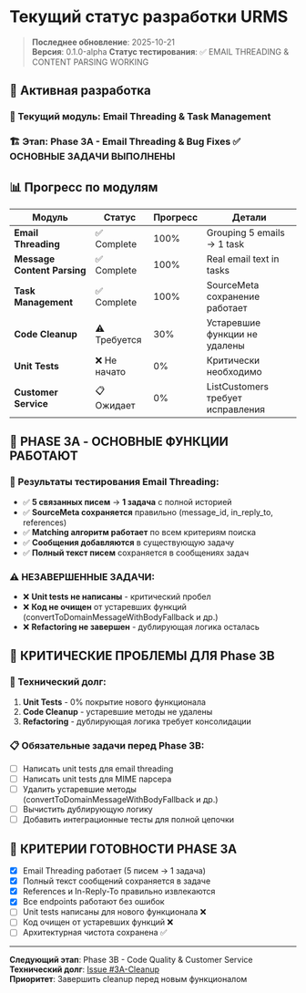# Текущий статус разработки URMS

> **Последнее обновление**: 2025-10-21  
> **Версия**: 0.1.0-alpha
> **Статус тестирования**: ✅ EMAIL THREADING & CONTENT PARSING WORKING

## 🎯 Активная разработка

### 📍 Текущий модуль: **Email Threading & Task Management**
### 🏗️ Этап: **Phase 3A - Email Threading & Bug Fixes** ✅ ОСНОВНЫЕ ЗАДАЧИ ВЫПОЛНЕНЫ

## 📊 Прогресс по модулям

| Модуль | Статус | Прогресс | Детали |
|--------|--------|----------|---------|
| **Email Threading** | ✅ Complete | 100% | Grouping 5 emails → 1 task |
| **Message Content Parsing** | ✅ Complete | 100% | Real email text in tasks |
| **Task Management** | ✅ Complete | 100% | SourceMeta сохранение работает |
| **Code Cleanup** | ⚠️ Требуется | 30% | Устаревшие функции не удалены |
| **Unit Tests** | ❌ Не начато | 0% | Критически необходимо |
| **Customer Service** | 📋 Ожидает | 0% | ListCustomers требует исправления |

## 🎯 PHASE 3A - ОСНОВНЫЕ ФУНКЦИИ РАБОТАЮТ

### 🧪 Результаты тестирования Email Threading:
- ✅ **5 связанных писем** → **1 задача** с полной историей
- ✅ **SourceMeta сохраняется** правильно (message_id, in_reply_to, references)
- ✅ **Matching алгоритм работает** по всем критериям поиска
- ✅ **Сообщения добавляются** в существующую задачу
- ✅ **Полный текст писем** сохраняется в сообщениях задач

### ⚠️ НЕЗАВЕРШЕННЫЕ ЗАДАЧИ:
- ❌ **Unit tests не написаны** - критический пробел
- ❌ **Код не очищен** от устаревших функций (convertToDomainMessageWithBodyFallback и др.)
- ❌ **Refactoring не завершен** - дублирующая логика осталась

## 🚨 КРИТИЧЕСКИЕ ПРОБЛЕМЫ ДЛЯ Phase 3B

### 🔧 Технический долг:
1. **Unit Tests** - 0% покрытие нового функционала
2. **Code Cleanup** - устаревшие методы не удалены
3. **Refactoring** - дублирующая логика требует консолидации

### 📋 Обязательные задачи перед Phase 3B:
- [ ] Написать unit tests для email threading
- [ ] Написать unit tests для MIME парсера
- [ ] Удалить устаревшие методы (convertToDomainMessageWithBodyFallback и др.)
- [ ] Вычистить дублирующую логику
- [ ] Добавить интеграционные тесты для полной цепочки

## 🎯 КРИТЕРИИ ГОТОВНОСТИ PHASE 3A

- [x] Email Threading работает (5 писем → 1 задача)
- [x] Полный текст сообщений сохраняется в задаче
- [x] References и In-Reply-To правильно извлекаются
- [x] Все endpoints работают без ошибок
- [ ] Unit tests написаны для нового функционала ❌
- [ ] Код очищен от устаревших функций ❌
- [ ] Архитектурная чистота сохранена ✅

---
**Следующий этап**: Phase 3B - Code Quality & Customer Service  
**Технический долг**: [Issue #3A-Cleanup](docs/development/ISSUE_MANAGEMENT.md)  
**Приоритет**: Завершить cleanup перед новым функционалом